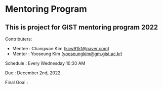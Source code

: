 # Mentoring Program

## This is project for GIST mentoring program 2022

Contributers:

- Mentee : Changwan Kim (<kcw9151@naver.com>)
- Mentor : Yooseung Kim (<yooseungkim@gm.gist.ac.kr>)

Schedule : Every Wednesday 10:30 AM

Due : December 2nd, 2022

Final Goal :
